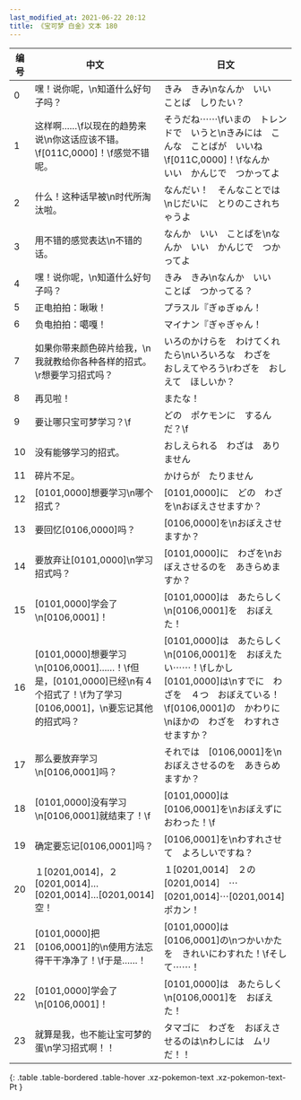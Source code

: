```yaml
---
last_modified_at: 2021-06-22 20:12
title: 《宝可梦 白金》文本 180
---
```

| 编号 | 中文 | 日文 |
| ---- | ---- | ---- |
| 0 | 嘿！说你呢，\n知道什么好句子吗？ | きみ　きみ\nなんか　いい　ことば　しりたい？ |
| 1 | 这样啊……\f以现在的趋势来说\n你这话应该不错。\f[011C,0000]！\f感觉不错呢。 | そうだね⋯⋯\fいまの　トレンドで　いうと\nきみには　こんな　ことばが　いいね\f[011C,0000]！\fなんか　いい　かんじで　つかってよ |
| 2 | 什么！这种话早被\n时代所淘汰啦。 | なんだい！　そんなことでは\nじだいに　とりのこされちゃうよ |
| 3 | 用不错的感觉表达\n不错的话。 | なんか　いい　ことばを\nなんか　いい　かんじで　つかってよ |
| 4 | 嘿！说你呢，\n知道什么好句子吗？ | きみ　きみ\nなんか　いい　ことば　つかってる？ |
| 5 | 正电拍拍：啾啾！ | プラスル『ぎゅぎゅん！ |
| 6 | 负电拍拍：噶嘎！ | マイナン『ぎゃぎゃん！ |
| 7 | 如果你带来颜色碎片给我，\n我就教给你各种各样的招式。\r想要学习招式吗？ | いろのかけらを　わけてくれたら\nいろいろな　わざを　おしえてやろう\rわざを　おしえて　ほしいか？ |
| 8 | 再见啦！ | またな！ |
| 9 | 要让哪只宝可梦学习？\f | どの　ポケモンに　するんだ？\f |
| 10 | 没有能够学习的招式。 | おしえられる　わざは　ありません |
| 11 | 碎片不足。 | かけらが　たりません |
| 12 | [0101,0000]想要学习\n哪个招式？ | [0101,0000]に　どの　わざを\nおぼえさせますか？ |
| 13 | 要回忆[0106,0000]吗？ | [0106,0000]を\nおぼえさせますか？ |
| 14 | 要放弃让[0101,0000]\n学习招式吗？ | [0101,0000]に　わざを\nおぼえさせるのを　あきらめますか？ |
| 15 | [0101,0000]学会了\n[0106,0001]！ | [0101,0000]は　あたらしく\n[0106,0001]を　おぼえた！ |
| 16 | [0101,0000]想要学习\n[0106,0001]……！\f但是，[0101,0000]已经\n有４个招式了！\f为了学习[0106,0001]，\n要忘记其他的招式吗？ | [0101,0000]は　あたらしく\n[0106,0001]を　おぼえたい⋯⋯！\fしかし　[0101,0000]は\nすでに　わざを　４つ　おぼえている！\f[0106,0001]の　かわりに\nほかの　わざを　わすれさせますか？ |
| 17 | 那么要放弃学习\n[0106,0001]吗？ | それでは　[0106,0001]を\nおぼえさせるのを　あきらめますか？ |
| 18 | [0101,0000]没有学习\n[0106,0001]就结束了！\f | [0101,0000]は　[0106,0001]を\nおぼえずに　おわった！\f |
| 19 | 确定要忘记[0106,0001]吗？ | [0106,0001]を\nわすれさせて　よろしいですね？ |
| 20 | １[0201,0014]，２[0201,0014]…[0201,0014]…[0201,0014]空！ | １[0201,0014]　２の[0201,0014]　⋯[0201,0014]⋯[0201,0014]　ポカン！ |
| 21 | [0101,0000]把[0106,0001]的\n使用方法忘得干干净净了！\f于是……！ | [0101,0000]は　[0106,0001]の\nつかいかたを　きれいにわすれた！\fそして⋯⋯！ |
| 22 | [0101,0000]学会了\n[0106,0001]！ | [0101,0000]は　あたらしく\n[0106,0001]を　おぼえた！ |
| 23 | 就算是我，也不能让宝可梦的蛋\n学习招式啊！！ | タマゴに　わざを　おぼえさせるのは\nわしには　ムリ　だ！！ |
{: .table .table-bordered .table-hover .xz-pokemon-text .xz-pokemon-text-Pt }